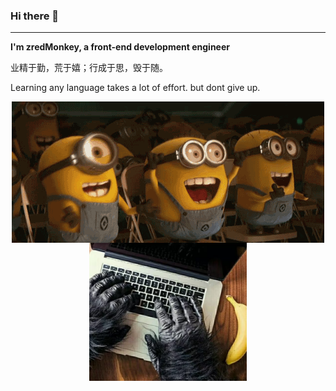 ### Hi there 👋

---

**I'm zredMonkey, a front-end development engineer**


<p align="left">业精于勤，荒于嬉；行成于思，毁于随。</p>
<p align="left">Learning any language takes a lot of effort. but dont give up.</p>



<p align="center">
  <img align="center" src="https://github.com/zredMonkey/zredMonkey/blob/master/yellowMan.gif"/>
  <img align="center" src="https://github.com/zredMonkey/zredMonkey/blob/master/monkey.jpg" width="50%"/>
</p>

<!--
Here are some ideas to get you started:
-->

<!--
**zredMonkey/zredMonkey** is a ✨ _special_ ✨ repository because its `README.md` (this file) appears on your GitHub profile.

Here are some ideas to get you started:

- 🔭 I’m currently working on ...
- 🌱 I’m currently learning ...
- 👯 I’m looking to collaborate on ...
- 🤔 I’m looking for help with ...
- 💬 Ask me about ...
- 📫 How to reach me: ...
- 😄 Pronouns: ...
- ⚡ Fun fact: ...
-->

<!--
[comment]: <> (![]&#40;https://github-readme-stats.vercel.app/api?username=zredMonkey&theme=prussian&#41;)
-->

